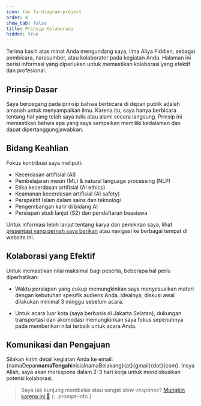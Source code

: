 ```yaml
---
icon: fas fa-diagram-project
order: 4
show_tab: false
title: Prinsip Kolaborasi
hidden: true
---
```


Terima kasih atas minat Anda mengundang saya, Ilma Aliya Fiddien, sebagai pembicara, narasumber, atau kolaborator pada kegiatan Anda. Halaman ini berisi informasi yang diperlukan untuk memastikan kolaborasi yang efektif dan profesional.

## Prinsip Dasar

Saya berpegang pada prinsip bahwa berbicara di depan publik adalah amanah untuk menyampaikan ilmu. Karena itu, saya hanya berbicara tentang hal yang telah saya tulis atau alami secara langsung. Prinsip ini memastikan bahwa apa yang saya sampaikan memiliki kedalaman dan dapat dipertanggungjawabkan.

## Bidang Keahlian

Fokus kontribusi saya meliputi:
- Kecerdasan artifisial (AI)
- Pembelajaran mesin (ML) & natural language processing (NLP)
- Etika kecerdasan artifisial (AI ethics)
- Keamanan kecerdasan artifisial (AI safety)
- Perspektif Islam dalam sains dan teknologi
- Pengembangan karir di bidang AI
- Persiapan studi lanjut (S2) dan pendaftaran beasiswa

Untuk informasi lebih lanjut tentang karya dan pemikiran saya, lihat [presentasi yang pernah saya berikan](https://fiddien.com/slides/) atau navigasi ke berbagai tempat di website ini.

## Kolaborasi yang Efektif

Untuk memastikan nilai maksimal bagi peserta, beberapa hal perlu diperhatikan:

- Waktu persiapan yang cukup memungkinkan saya menyesuaikan materi dengan kebutuhan spesifik audiens Anda. Idealnya, diskusi awal dilakukan minimal 3 minggu sebelum acara.

- Untuk acara luar kota (saya berbasis di Jakarta Selatan), dukungan transportasi dan akomodasi memungkinkan saya fokus sepenuhnya pada memberikan nilai terbaik untuk acara Anda.

## Komunikasi dan Pengajuan

Silakan kirim detail kegiatan Anda ke email: {namaDepan**namaTengah**inisialnamaBelakang}{at}{gmail}{dot}{com}. Insya Allah, saya akan merespons dalam 2-3 hari kerja untuk mendiskusikan potensi kolaborasi.

> Saya tak kunjung membalas atau sangat *slow-response*? [Mungkin karena ini 🙏](/hi)
{: .prompt-info }
